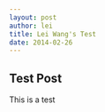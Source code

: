 ```yaml
---
layout: post
author: lei
title: Lei Wang's Test
date: 2014-02-26
---
```


## Test Post

This is a test